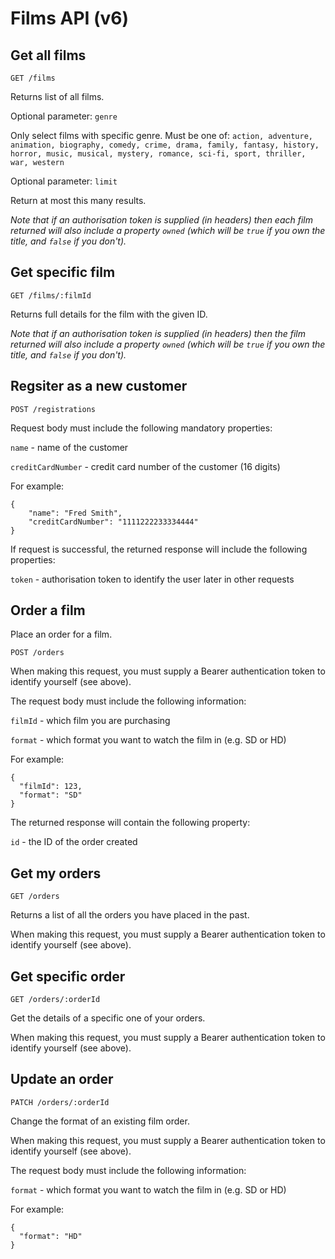 # Films API (v6)

## Get all films

```GET /films```

Returns list of all films.

Optional parameter: ```genre```

Only select films with specific genre.
Must be one of: ```action, adventure, animation, biography, comedy, crime, drama, family, fantasy, history, horror, music, musical, mystery, romance, sci-fi, sport, thriller, war, western```

Optional parameter: ```limit```

Return at most this many results.

*Note that if an authorisation token is supplied (in headers) then each film returned will also include a property ```owned``` (which will be ```true``` if you own the title, and ```false``` if you don't).*

## Get specific film

```GET /films/:filmId```

Returns full details for the film with the given ID.

*Note that if an authorisation token is supplied (in headers) then the film returned will also include a property ```owned``` (which will be ```true``` if you own the title, and ```false``` if you don't).*

## Regsiter as a new customer

```POST /registrations```

Request body must include the following mandatory properties:

```name``` - name of the customer

```creditCardNumber``` - credit card number of the customer (16 digits)

For example:

```
{
    "name": "Fred Smith",
    "creditCardNumber": "1111222233334444"
}
```

If request is successful, the returned response will include the following properties:

```token``` - authorisation token to identify the user later in other requests

## Order a film

Place an order for a film.

```POST /orders```

When making this request, you must supply a Bearer authentication token to identify yourself (see above).

The request body must include the following information:

```filmId``` - which film you are purchasing

```format``` - which format you want to watch the film in (e.g. SD or HD)

For example:

```
{
  "filmId": 123,
  "format": "SD"
}
```

The returned response will contain the following property:

```id``` - the ID of the order created

## Get my orders

```GET /orders```

Returns a list of all the orders you have placed in the past.

When making this request, you must supply a Bearer authentication token to identify yourself (see above).

## Get specific order

```GET /orders/:orderId```

Get the details of a specific one of your orders.

When making this request, you must supply a Bearer authentication token to identify yourself (see above).

## Update an order

```PATCH /orders/:orderId```

Change the format of an existing film order.

When making this request, you must supply a Bearer authentication token to identify yourself (see above).

The request body must include the following information:

```format``` - which format you want to watch the film in (e.g. SD or HD)

For example:

```
{
  "format": "HD"
}
```
